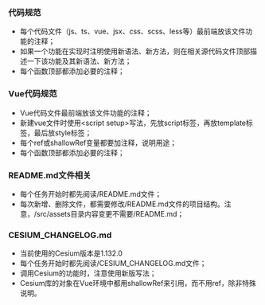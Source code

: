 ### 代码规范
- 每个代码文件（js、ts、vue、jsx、css、scss、less等）最前端放该文件功能的注释；
- 如果一个功能在实现时注明使用新语法、新方法，则在相关源代码文件顶部描述一下该功能及其新语法、新方法；
- 每个函数顶部都添加必要的注释；
### Vue代码规范
- Vue代码文件最前端放该文件功能的注释；
- 新建vue文件时使用&lt;script setup&gt;写法，先放script标签，再放template标签，最后放style标签；
- 每个ref或shallowRef变量都要加注释，说明用途；
- 每个函数顶部都添加必要的注释；

### README.md文件相关
- 每个任务开始时都先阅读/README.md文件；
- 每次新增、删除文件，都需要修改/README.md文件的项目结构。注意，/src/assets目录内容变更不需要/README.md；

### CESIUM_CHANGELOG.md
- 当前使用的Cesium版本是1.132.0
- 每个任务开始时都先阅读/CESIUM_CHANGELOG.md文件；
- 调用Cesium的功能时，注意使用新版写法；
- Cesium库的对象在Vue环境中都用shallowRef来引用，而不用ref，除非特殊说明。